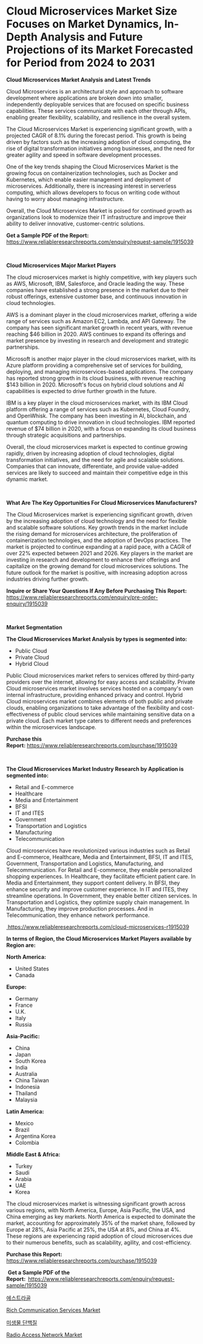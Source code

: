 <p><h1>Cloud Microservices Market Size Focuses on Market Dynamics, In-Depth Analysis and Future Projections of its Market Forecasted for Period from 2024 to 2031</h1></p><p><strong>Cloud Microservices Market Analysis and Latest Trends</strong></p>
<p><p>Cloud Microservices is an architectural style and approach to software development where applications are broken down into smaller, independently deployable services that are focused on specific business capabilities. These services communicate with each other through APIs, enabling greater flexibility, scalability, and resilience in the overall system.</p><p>The Cloud Microservices Market is experiencing significant growth, with a projected CAGR of 8.1% during the forecast period. This growth is being driven by factors such as the increasing adoption of cloud computing, the rise of digital transformation initiatives among businesses, and the need for greater agility and speed in software development processes.</p><p>One of the key trends shaping the Cloud Microservices Market is the growing focus on containerization technologies, such as Docker and Kubernetes, which enable easier management and deployment of microservices. Additionally, there is increasing interest in serverless computing, which allows developers to focus on writing code without having to worry about managing infrastructure.</p><p>Overall, the Cloud Microservices Market is poised for continued growth as organizations look to modernize their IT infrastructure and improve their ability to deliver innovative, customer-centric solutions.</p></p>
<p><strong>Get a Sample PDF of the Report:&nbsp;</strong> <a href="https://www.reliableresearchreports.com/enquiry/request-sample/1915039">https://www.reliableresearchreports.com/enquiry/request-sample/1915039</a></p>
<p>&nbsp;</p>
<p><strong>Cloud Microservices Major Market Players</strong></p>
<p><p>The cloud microservices market is highly competitive, with key players such as AWS, Microsoft, IBM, Salesforce, and Oracle leading the way. These companies have established a strong presence in the market due to their robust offerings, extensive customer base, and continuous innovation in cloud technologies.</p><p>AWS is a dominant player in the cloud microservices market, offering a wide range of services such as Amazon EC2, Lambda, and API Gateway. The company has seen significant market growth in recent years, with revenue reaching $46 billion in 2020. AWS continues to expand its offerings and market presence by investing in research and development and strategic partnerships.</p><p>Microsoft is another major player in the cloud microservices market, with its Azure platform providing a comprehensive set of services for building, deploying, and managing microservices-based applications. The company has reported strong growth in its cloud business, with revenue reaching $143 billion in 2020. Microsoft's focus on hybrid cloud solutions and AI capabilities is expected to drive further growth in the future.</p><p>IBM is a key player in the cloud microservices market, with its IBM Cloud platform offering a range of services such as Kubernetes, Cloud Foundry, and OpenWhisk. The company has been investing in AI, blockchain, and quantum computing to drive innovation in cloud technologies. IBM reported revenue of $74 billion in 2020, with a focus on expanding its cloud business through strategic acquisitions and partnerships.</p><p>Overall, the cloud microservices market is expected to continue growing rapidly, driven by increasing adoption of cloud technologies, digital transformation initiatives, and the need for agile and scalable solutions. Companies that can innovate, differentiate, and provide value-added services are likely to succeed and maintain their competitive edge in this dynamic market.</p></p>
<p>&nbsp;</p>
<p><strong>What Are The Key Opportunities For Cloud Microservices Manufacturers?</strong></p>
<p><p>The Cloud Microservices market is experiencing significant growth, driven by the increasing adoption of cloud technology and the need for flexible and scalable software solutions. Key growth trends in the market include the rising demand for microservices architecture, the proliferation of containerization technologies, and the adoption of DevOps practices. The market is projected to continue expanding at a rapid pace, with a CAGR of over 22% expected between 2021 and 2026. Key players in the market are investing in research and development to enhance their offerings and capitalize on the growing demand for cloud microservices solutions. The future outlook for the market is positive, with increasing adoption across industries driving further growth.</p></p>
<p><strong>Inquire or Share Your Questions If Any Before Purchasing This Report:</strong> <a href="https://www.reliableresearchreports.com/enquiry/pre-order-enquiry/1915039">https://www.reliableresearchreports.com/enquiry/pre-order-enquiry/1915039</a></p>
<p>&nbsp;</p>
<p><strong>Market Segmentation</strong></p>
<p><strong>The Cloud Microservices Market Analysis by types is segmented into:</strong></p>
<p><ul><li>Public Cloud</li><li>Private Cloud</li><li>Hybrid Cloud</li></ul></p>
<p><p>Public Cloud microservices market refers to services offered by third-party providers over the internet, allowing for easy access and scalability. Private Cloud microservices market involves services hosted on a company's own internal infrastructure, providing enhanced privacy and control. Hybrid Cloud microservices market combines elements of both public and private clouds, enabling organizations to take advantage of the flexibility and cost-effectiveness of public cloud services while maintaining sensitive data on a private cloud. Each market type caters to different needs and preferences within the microservices landscape.</p></p>
<p><strong>Purchase this Report:&nbsp;</strong><a href="https://www.reliableresearchreports.com/purchase/1915039">https://www.reliableresearchreports.com/purchase/1915039</a></p>
<p>&nbsp;</p>
<p><strong>The Cloud Microservices Market Industry Research by Application is segmented into:</strong></p>
<p><ul><li>Retail and E-commerce</li><li>Healthcare</li><li>Media and Entertainment</li><li>BFSI</li><li>IT and ITES</li><li>Government</li><li>Transportation and Logistics</li><li>Manufacturing</li><li>Telecommunication</li></ul></p>
<p><p>Cloud microservices have revolutionized various industries such as Retail and E-commerce, Healthcare, Media and Entertainment, BFSI, IT and ITES, Government, Transportation and Logistics, Manufacturing, and Telecommunication. For Retail and E-commerce, they enable personalized shopping experiences. In Healthcare, they facilitate efficient patient care. In Media and Entertainment, they support content delivery. In BFSI, they enhance security and improve customer experience. In IT and ITES, they streamline operations. In Government, they enable better citizen services. In Transportation and Logistics, they optimize supply chain management. In Manufacturing, they improve production processes. And in Telecommunication, they enhance network performance.</p></p>
<p><a href="https://www.reliableresearchreports.com/cloud-microservices-r1915039">&nbsp;https://www.reliableresearchreports.com/cloud-microservices-r1915039</a></p>
<p><strong>In terms of Region, the Cloud Microservices Market Players available by Region are:</strong></p>
<p>
    <p> <strong> North America: </strong>
        <ul>
            <li>United States</li>
            <li>Canada</li>
        </ul>
        </p> 
    <p> <strong> Europe: </strong>
        <ul>
            <li>Germany</li>
            <li>France</li>
            <li>U.K.</li>
            <li>Italy</li>
            <li>Russia</li>
        </ul>
        </p> 
    <p> <strong> Asia-Pacific: </strong>
        <ul>
            <li>China</li>
            <li>Japan</li>
            <li>South Korea</li>
            <li>India</li>
            <li>Australia</li>
            <li>China Taiwan</li>
            <li>Indonesia</li>
            <li>Thailand</li>
            <li>Malaysia</li>
        </ul>
        </p> 
    <p> <strong> Latin America: </strong>
        <ul>
            <li>Mexico</li>
            <li>Brazil</li>
            <li>Argentina Korea</li>
            <li>Colombia</li>
        </ul>
        </p> 
    <p> <strong> Middle East & Africa: </strong>
        <ul>
            <li>Turkey</li>
            <li>Saudi</li>
            <li>Arabia</li>
            <li>UAE</li>
            <li>Korea</li>
        </ul>
    </p>
    </p>
<p><p>The cloud microservices market is witnessing significant growth across various regions, with North America, Europe, Asia Pacific, the USA, and China emerging as key markets. North America is expected to dominate the market, accounting for approximately 35% of the market share, followed by Europe at 28%, Asia Pacific at 25%, the USA at 8%, and China at 4%. These regions are experiencing rapid adoption of cloud microservices due to their numerous benefits, such as scalability, agility, and cost-efficiency.</p></p>
<p><strong>Purchase this Report: </strong><a href="https://www.reliableresearchreports.com/purchase/1915039">https://www.reliableresearchreports.com/purchase/1915039</a></p>
<p>&nbsp;<strong>Get a Sample PDF of the Report:&nbsp;&nbsp;</strong><a href="https://www.reliableresearchreports.com/enquiry/request-sample/1915039">https://www.reliableresearchreports.com/enquiry/request-sample/1915039</a></p>
<p><strong></strong></p>
<p><p><a href="https://github.com/Madalyell456456/Market-Research-Report-List-1/blob/main/151506818583.md">에스트라골</a></p><p><a href="https://github.com/redneck06/Market-Research-Report-List-2/blob/main/rich-communication-services-market.md">Rich Communication Services Market</a></p><p><a href="https://github.com/LanceOlsotn8978/Market-Research-Report-List-1/blob/main/300679118584.md">미생물 단백질</a></p><p><a href="https://github.com/nicoletavirag/Market-Research-Report-List-2/blob/main/radio-access-network-market.md">Radio Access Network Market</a></p></p>